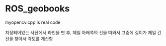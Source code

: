 # ROS_geobooks

myopencv.cpp is real code

지정되어있는 사진에서 라인을 딴 후,
제일 아래쪽의 선을 따와서 그중에 길이가 제일 긴 선을 찾아서
각도를 계산함
